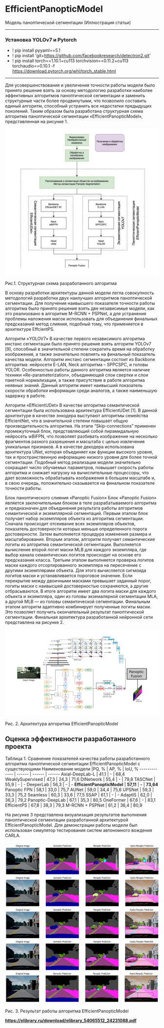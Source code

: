 # EfficientPanopticModel
Модель паноптической сегментации (Иллюстрация статьи)

----
### Установка YOLOv7 и Pytorch
- ! pip install pyyaml==5.1
- ! pip install 'git+https://github.com/facebookresearch/detectron2.git'
- ! pip install torch==1.10.1+cu113 torchvision==0.11.2+cu113 torchaudio==0.10.1 -f https://download.pytorch.org/whl/torch_stable.html
----
Для усовершенствования и увеличения точности работы модели было принято решение взять за основу методологию разработки наиболее эффективных алгоритмов паноптической сегментации и заменить структурные части более продвинутыми, что позволило составить единый алгоритм, способный устранить все недостатки предыдущих поколений. 
Таким образом была разработана структурная схема алгоритма паноптической сегментации «EfficientPanopticModel», представленная на рисунке 1.

![alt text](Рисунок1.png)

 
Рис.1. Структурная схема разработанного алгоритма

В основу разработки архитектуры данной модели легла совокупность методологий разработки двух наилучших алгоритмов паноптической сегментации.  Для получения наивысшего показателя точности работы алгоритма было принято решение взять две независимые модели, как это реализовано в алгоритме M-RCNN + PSPNet, а для устранения проблемы наложения масок использовать для объединения финальных предсказаний метод слияния, подобный тому, что применяется в архитектуре EffcientPS. 

Алгоритм «YOLOV7»
 В качестве первого независимого алгоритма инстанс сегментации было принято решение взять алгоритм YOLOv7 [9], способный в значительной степени сократить время на обработку изображения, а также значительно повлиять на финальный показатель качества модели. 
Алгоритм инстанс сегментации состоит из Backbone алгоритма: нейросети E-LAN, Neck алгоритма – SPPCSPC, и головы YOLOR.  Особенностью работы данного алгоритма является наличие техники «Re-parameterization», объединяющей слои свертки и слои пакетной нормализации, а также присутствие в работе алгоритма неявных знаний. Данный алгоритм имеет наивысший показатель скорости обработки информации среди аналогов, а также наименьшую задержку в работе. 

Алгоритм «EfficientUDet»
В качестве алгоритма семантической сегментации была использована архитектура EfficientUDet [1]. В данной архитектуре в качестве энкодера выступают алгоритмы семейства EfficientNet, что в значительной степени повышает общую производительность алгоритма.  На этапе “Skip-connections” применен промежуточный блок, представляющий собой пирамидальную нейросеть wBiFPN, что позволяет разбивать изображение на несколько фрагментов разного разрешения и масштаба с целью извлечения уникальных признаков. А в качестве декодера использована архитектура UNet, которая объединяет как функции высокого уровня, так и пространственную информацию низкого уровня для более точной сегментации.
Подобный метод реализации модели значительно сокращает число обучаемых параметров, повышает скорость работы алгоритма и снижает нагрузку на вычислительные процессоры, что дает возможность обрабатывать изображения в большем масштабе и, в свою очередь, положительно сказывается на финальном показателе точности работы. 

Блок паноптического слияния «Panoptic Fusion»
Блок «Panoptic Fusion» является заключительным блоком в теле разрабатываемого алгоритма и предназначен для объединения результата работы алгоритмов семантической и экземплярной сегментаций. 
Первым этапом блок получает набор экземпляров объекта из алгоритма сегментации. Сначала происходит отсеивание всех экземпляров объектов, показатель достоверности которых меньше определенного порога достоверности. Затем выполняется процедура изменения размера и масштабирования. 
Вторым этапом, алгоритм получает семантические логиты из алгоритма семантической сегментации. Выполняется вычисление второй логит маски MLB для каждого экземпляра, где выбор канала семантических логитов происходит на основе его предсказания класса. 
Третьим этапом выполняется проверка логитов маски каждого отсортированного экземпляра на пересечение с другими экземплярами объекта. Для этого вычисляется сигмоида логитов маски и устанавливается пороговое значение. Если перекрытие между двоичными масками превышает заданный порог, логиты маски с наивысшей достоверностью сохраняются, а другие отбрасываются. 
В итоге алгоритм имеет два логита маски для каждого объекта и экземпляра, один из головы экземалярной сегментации MLA, а другой MLB — из головы семантической сегментации. Финальным этапом алгоритм адаптивно комбинирует полученные логиты маски. Это позволяет получить окончательный результат паноптической сегментации. 
Финальная архитектура разработанной нейронной сети представлена на рисунке 2. 

![alt text](Рисунок2.jpg)

 
Рис. 2. Архитектура алгоритма EfficientPanopticModel

## Оценка эффективности разработанного проекта

Таблица 1. Сравнение показателей качества работы разработанного алгоритма паноптической сегментации EfficientPanopticModel с существующими
Наименование модели |PQ, % | AP, % | IoU, %
------------- | ------ | ------ | ------
Axial-DeepLab-L	| 41.1	| -	| 68,4
WeaklySupervised	| 47,3	| 24,3	| 71,6
DINetwork	| 55,4	| -	| 79,8
TASCNet	| 55,9	| -	| -
DeeperLab	| 56,3	| -	| -
**EfficientPanopticModel**	| **57,11**	| **-** | **73,64**
Panoptic FPN	| 58,1	| 33,0	| 75,7
AUNet	| 59,0	| 34,4	| 75,6
UPSNet	| 59,3	| 33,3	| 75,2
Seamless	| 60,3	| 33,6	| 77,5
SSAP	| 61,1	| -	| -
AdaptIS	| 62,0	| 36,3	| 79,2
Panoptic-DeepLab	| 67,1	| 35,3	| 80,5
OneFormer	| 67,6	| -	| 83,1
EfficientPS	| 67,8	| 38,3	| 79,3
M-RCNN + PSPNet	| 61,2	| 36,4	| 80,9

На рисунке 3 представлена визуализация результатов выполнения паноптической сегментации разработанной архитектурой EfficientPanopticModel. Для демонстрации работы модели был использован симулятор тестирования систем автономного вождения CARLA. 

![alt text](Рисунок3.png)

 
Рис. 3. Результат работы алгоритма EfficientPanopticModel

**https://elibrary.ru/download/elibrary_54065512_24231088.pdf**
